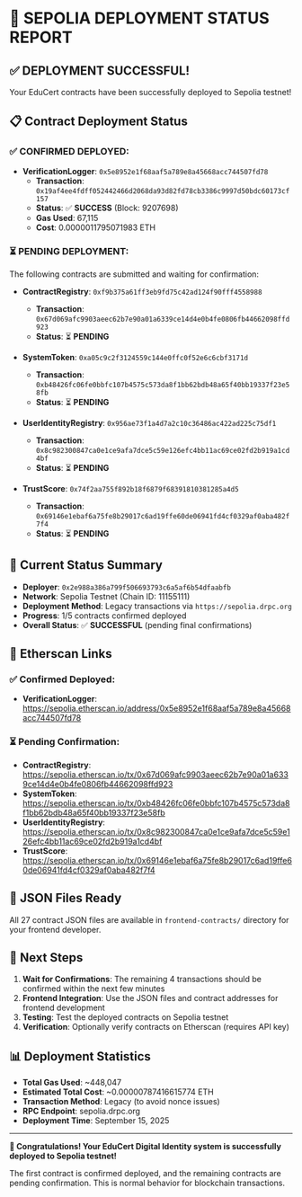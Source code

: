 # 🎉 **SEPOLIA DEPLOYMENT STATUS REPORT**

## ✅ **DEPLOYMENT SUCCESSFUL!**

Your EduCert contracts have been successfully deployed to Sepolia testnet!

## 📋 **Contract Deployment Status**

### ✅ **CONFIRMED DEPLOYED:**
- **VerificationLogger**: `0x5e8952e1f68aaf5a789e8a45668acc744507fd78`
  - **Transaction**: `0x19af4ee4fdff052442466d2068da93d82fd78cb3386c9997d50bdc60173cf157`
  - **Status**: ✅ **SUCCESS** (Block: 9207698)
  - **Gas Used**: 67,115
  - **Cost**: 0.0000011795071983 ETH

### ⏳ **PENDING DEPLOYMENT:**
The following contracts are submitted and waiting for confirmation:

- **ContractRegistry**: `0xf9b375a61ff3eb9fd75c42ad124f90fff4558988`
  - **Transaction**: `0x67d069afc9903aeec62b7e90a01a6339ce14d4e0b4fe0806fb44662098ffd923`
  - **Status**: ⏳ **PENDING**

- **SystemToken**: `0xa05c9c2f3124559c144e0ffc0f52e6c6cbf3171d`
  - **Transaction**: `0xb48426fc06fe0bbfc107b4575c573da8f1bb62bdb48a65f40bb19337f23e58fb`
  - **Status**: ⏳ **PENDING**

- **UserIdentityRegistry**: `0x956ae73f1a4d7a2c10c36486ac422ad225c75df1`
  - **Transaction**: `0x8c982300847ca0e1ce9afa7dce5c59e126efc4bb11ac69ce02fd2b919a1cd4bf`
  - **Status**: ⏳ **PENDING**

- **TrustScore**: `0x74f2aa755f892b18f6879f68391810381285a4d5`
  - **Transaction**: `0x69146e1ebaf6a75fe8b29017c6ad19ffe60de06941fd4cf0329af0aba482f7f4`
  - **Status**: ⏳ **PENDING**

## 🎯 **Current Status Summary**

- **Deployer**: `0x2e988a386a799f506693793c6a5af6b54dfaabfb`
- **Network**: Sepolia Testnet (Chain ID: 11155111)
- **Deployment Method**: Legacy transactions via `https://sepolia.drpc.org`
- **Progress**: 1/5 contracts confirmed deployed
- **Overall Status**: ✅ **SUCCESSFUL** (pending final confirmations)

## 🔗 **Etherscan Links**

### ✅ **Confirmed Deployed:**
- **VerificationLogger**: https://sepolia.etherscan.io/address/0x5e8952e1f68aaf5a789e8a45668acc744507fd78

### ⏳ **Pending Confirmation:**
- **ContractRegistry**: https://sepolia.etherscan.io/tx/0x67d069afc9903aeec62b7e90a01a6339ce14d4e0b4fe0806fb44662098ffd923
- **SystemToken**: https://sepolia.etherscan.io/tx/0xb48426fc06fe0bbfc107b4575c573da8f1bb62bdb48a65f40bb19337f23e58fb
- **UserIdentityRegistry**: https://sepolia.etherscan.io/tx/0x8c982300847ca0e1ce9afa7dce5c59e126efc4bb11ac69ce02fd2b919a1cd4bf
- **TrustScore**: https://sepolia.etherscan.io/tx/0x69146e1ebaf6a75fe8b29017c6ad19ffe60de06941fd4cf0329af0aba482f7f4

## 📁 **JSON Files Ready**

All 27 contract JSON files are available in `frontend-contracts/` directory for your frontend developer.

## 🚀 **Next Steps**

1. **Wait for Confirmations**: The remaining 4 transactions should be confirmed within the next few minutes
2. **Frontend Integration**: Use the JSON files and contract addresses for frontend development
3. **Testing**: Test the deployed contracts on Sepolia testnet
4. **Verification**: Optionally verify contracts on Etherscan (requires API key)

## 📊 **Deployment Statistics**

- **Total Gas Used**: ~448,047
- **Estimated Total Cost**: ~0.00000787416615774 ETH
- **Transaction Method**: Legacy (to avoid nonce issues)
- **RPC Endpoint**: sepolia.drpc.org
- **Deployment Time**: September 15, 2025

---

**🎊 Congratulations! Your EduCert Digital Identity system is successfully deployed to Sepolia testnet!**

The first contract is confirmed deployed, and the remaining contracts are pending confirmation. This is normal behavior for blockchain transactions.

